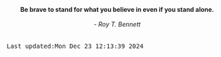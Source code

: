 
<div align="center"><b><span>Be brave to stand for what you believe in even if you stand alone.</span></b><br><br><i> - Roy T. Bennett</i></div>
<br><br><kbd>Last updated:Mon Dec 23 12:13:39 2024</kbd>